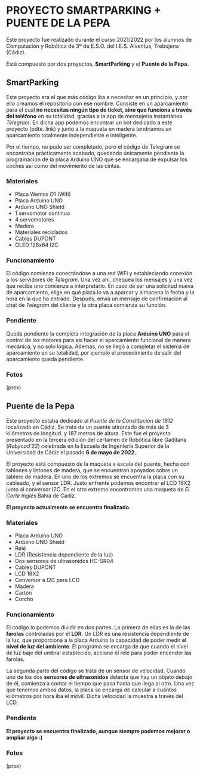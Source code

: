 # PROYECTO SMARTPARKING + PUENTE DE LA PEPAEste proyecto fue realizado durante el curso 2021/2022 por los alumnos de Computación y Robótica de 3º de E.S.O. del I.E.S. Alventus, Trebujena (Cádiz).Está compuesto por dos proyectos, **SmartParking** y el **Puente de la Pepa.** ## SmartParkingEste proyecto era el que más código iba a necesitar en un principio, y por ello creamos el repositorio con ese nombre. Consiste en un aparcamiento para el cual **no necesitas ningún tipo de ticket, sino que funciona a través del teléfono** en su totalidad, gracias a la app de mensajería instantánea *Telegram*. En dicha app podemos encontrar un bot dedicado a este proyecto (pdte. link) y junto a la maqueta en madera tendríamos un aparcamiento totalmente independiente e inteligente.Por el tiempo, no pudo ser completado, pero el código de Telegram se encontraba prácticamente acabado, quedando únicamente pendiente la programación de la placa Arduino UNO que se encargaba de expulsar los coches así como del movimiento de las cintas.### Materiales* Placa Wemos D1 (Wifi)* Placa Arduino UNO* Arduino UNO Shield* 1 servomotor continuo* 4 servomotores* Madera* Materiales reciclados* Cables DUPONT* OLED 128x64 I2C### FuncionamientoEl código comienza conectándose a una red WiFi y estableciendo conexión a los servidores de *Telegram*. Una vez ahí, chequea los mensajes y una vez que recibe uno comienza a interpretarlo. En caso de ser una solicitud nueva de aparcamiento, elige en qué plaza lo va a aparcar y almacena la fecha y la hora en la que ha entrado. Después, envía un mensaje de confirmación al chat de *Telegram* del cliente y la otra placa comienza su función.### PendienteQueda pendiente la completa integración de la placa **Arduino UNO** para el control de los motores para así hacer el aparcamiento funcional de manera mecánica, y no solo lógica. Además, no se llegó a completar el sistema de aparcamiento en su totalidad, por ejemplo el procedimiento de salir del aparcamiento queda pendiente.### Fotos(prox)## Puente de la PepaEste proyecto estaba dedicado al *Puente de la Constitución de 1812* localizado en Cádiz. Se trata de un puente atirantado de más de 3 kilómetros de longitud. y 187 metros de altura. Este fue el proyecto presentado en la tercera edición del certamen de Robótica libre Gaditana (*Robycad’22*) celebrada en la Escuela de Ingeniería Superior de la Universidad de Cádiz el pasado **6 de mayo de 2022.**El proyecto está compuesto de la maqueta a escala del puente, hecha con tablones y listones de madera, que se encuentran apoyados sobre un tablero de madera. En uno de los extremos se encuentra la placa con su cableado, y el sensor LDR. Justo enfrente podemos encontrar el LCD 16X2 junto al conversor I2C. En el otro extremo encontramos una maqueta de *El Corte Inglés* Bahía de Cádiz.**El proyecto actualmente se encuentra finalizado.**### Materiales* Placa Arduino UNO* Arduino UNO Shield* Relé* LDR (Resistencia dependiente de la luz)* Dos sensores de ultrasonidos HC-SR04* Cables DUPONT* LCD 16X2* Conversor a I2C para LCD* Madera* Cartón* Corcho### FuncionamientoEl código lo podemos dividir en dos partes. La primera de ellas es la de las **farolas** controladas por el **LDR**. Un LDR es una resistencia dependiente de la luz, que proporciona a la placa Arduino la capacidad de poder medir **el nivel de luz del ambiente**. El programa se encarga de que cuando el nivel de luz baje del umbral establecido, accione el relé para poder encender las farolas.La segunda parte del código se trata de un sensor de velocidad. Cuando uno de los dos **sensores de ultrasonidos** detecta que hay un objeto debajo de él, comienza a contar el tiempo que pasa hasta que llega al otro. Una vez que tenemos ambos datos, la placa se encarga de calcular a cuántos kilómetros por hora iba el móvil. Dicha velocidad la muestra a través del LCD.### Pendiente**El proyecto se encuentra finalizado, aunque siempre podemos mejorar o ampliar algo :)**### Fotos(prox)